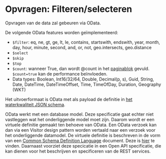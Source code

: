 # Opvragen: Filteren/selecteren

Opvragen van de data zal gebeuren via OData.

De volgende OData features worden ge&iuml;mplementeerd:

- ```$filter```: eq, ne, gt, ge, lt, le, contains, startswith, endswith, year, month, day, hour, minute, second, and, or, not, geo.intersects, geo.distance
- ```$select```
- ```$skip```
- ```$top```
- ```$count```: wanneer True, dan wordt @count in het [paginablok](paginablok.md) gevuld. ```$count=true``` kan de performance beïnvloeden.
- Data types: Boolean, Int16/32/64, Double, Decimal(p, s), Guid, String, Date, DateTime, DateTimeOffset, Time, TimeOfDay, Duration, Geography (WKT)

Het uitvoerformaat is OData met als payload de definitie in [het waterkwaliteit JSON schema](waterkwaliteit-api.json).

OData werkt met een database model. Deze specificatie gaat echter niet vastleggen wat het onderliggende model moet zijn.
Daarom wordt er een virtuele definitie gemaakt ten behoeve van OData. Een OData verzoek kan dan via een Visitor design pattern worden vertaald naar een verzoek voor het onderliggende datamodel.
De virtuele definitie is beschreven in de vorm van een [Common Schema Definition Language](https://docs.oasis-open.org/odata/odata-csdl-json/v4.01/odata-csdl-json-v4.01.html) document.
Deze is [hier](waterkwaliteit-api.edmx) te vinden.
Daarnaast voorziet deze specicatie in een Open API specificatie, die kan dienen voor het beschrijven en specificeren van de REST services.
